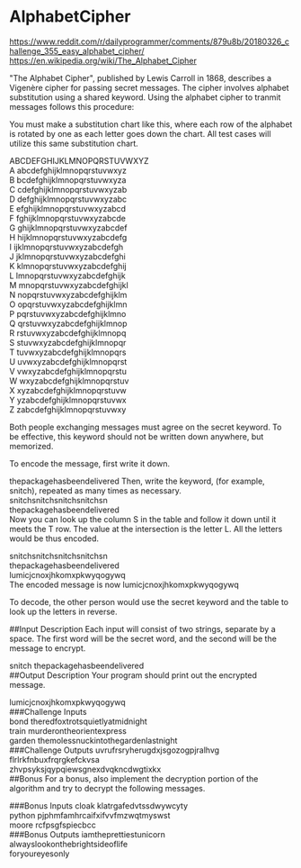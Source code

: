 # AlphabetCipher
https://www.reddit.com/r/dailyprogrammer/comments/879u8b/20180326_challenge_355_easy_alphabet_cipher/  
https://en.wikipedia.org/wiki/The_Alphabet_Cipher  

"The Alphabet Cipher", published by Lewis Carroll in 1868, describes a Vigenère cipher for passing secret messages. The cipher involves alphabet substitution using a shared keyword. Using the alphabet cipher to tranmit messages follows this procedure:

You must make a substitution chart like this, where each row of the alphabet is rotated by one as each letter goes down the chart. All test cases will utilize this same substitution chart.

  ABCDEFGHIJKLMNOPQRSTUVWXYZ  
A abcdefghijklmnopqrstuvwxyz  
B bcdefghijklmnopqrstuvwxyza  
C cdefghijklmnopqrstuvwxyzab  
D defghijklmnopqrstuvwxyzabc  
E efghijklmnopqrstuvwxyzabcd  
F fghijklmnopqrstuvwxyzabcde  
G ghijklmnopqrstuvwxyzabcdef  
H hijklmnopqrstuvwxyzabcdefg  
I ijklmnopqrstuvwxyzabcdefgh  
J jklmnopqrstuvwxyzabcdefghi  
K klmnopqrstuvwxyzabcdefghij  
L lmnopqrstuvwxyzabcdefghijk  
M mnopqrstuvwxyzabcdefghijkl  
N nopqrstuvwxyzabcdefghijklm  
O opqrstuvwxyzabcdefghijklmn  
P pqrstuvwxyzabcdefghijklmno  
Q qrstuvwxyzabcdefghijklmnop  
R rstuvwxyzabcdefghijklmnopq  
S stuvwxyzabcdefghijklmnopqr  
T tuvwxyzabcdefghijklmnopqrs  
U uvwxyzabcdefghijklmnopqrst  
V vwxyzabcdefghijklmnopqrstu  
W wxyzabcdefghijklmnopqrstuv  
X xyzabcdefghijklmnopqrstuvw  
Y yzabcdefghijklmnopqrstuvwx  
Z zabcdefghijklmnopqrstuvwxy  

Both people exchanging messages must agree on the secret keyword. To be effective, this keyword should not be written down anywhere, but memorized.

To encode the message, first write it down.

thepackagehasbeendelivered
Then, write the keyword, (for example, snitch), repeated as many times as necessary.  
snitchsnitchsnitchsnitchsn  
thepackagehasbeendelivered  
Now you can look up the column S in the table and follow it down until it meets the T row. The value at the intersection is the letter L. All the letters would be thus encoded.

snitchsnitchsnitchsnitchsn  
thepackagehasbeendelivered  
lumicjcnoxjhkomxpkwyqogywq  
The encoded message is now lumicjcnoxjhkomxpkwyqogywq

To decode, the other person would use the secret keyword and the table to look up the letters in reverse.

##Input Description
Each input will consist of two strings, separate by a space. The first word will be the secret word, and the second will be the message to encrypt.

snitch thepackagehasbeendelivered  
##Output Description
Your program should print out the encrypted message.  

lumicjcnoxjhkomxpkwyqogywq  
###Challenge Inputs  
bond theredfoxtrotsquietlyatmidnight  
train murderontheorientexpress  
garden themolessnuckintothegardenlastnight  
###Challenge Outputs
uvrufrsryherugdxjsgozogpjralhvg  
flrlrkfnbuxfrqrgkefckvsa  
zhvpsyksjqypqiewsgnexdvqkncdwgtixkx  
##Bonus
For a bonus, also implement the decryption portion of the algorithm and try to decrypt the following messages.

###Bonus Inputs
cloak klatrgafedvtssdwywcyty  
python pjphmfamhrcaifxifvvfmzwqtmyswst  
moore rcfpsgfspiecbcc  
###Bonus Outputs
iamtheprettiestunicorn  
alwayslookonthebrightsideoflife  
foryoureyesonly  
